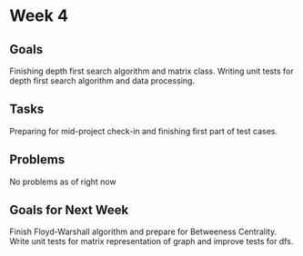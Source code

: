 # Week 4

## Goals
Finishing depth first search algorithm and matrix class. Writing unit tests for depth first search algorithm and data processing. 

## Tasks
Preparing for mid-project check-in and finishing first part of test cases.

## Problems
No problems as of right now

## Goals for Next Week
Finish Floyd-Warshall algorithm and prepare for Betweeness Centrality. Write unit tests for matrix representation of graph and improve tests for dfs.

